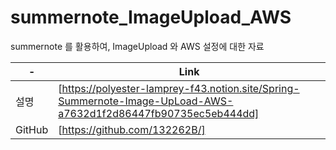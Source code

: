 # summernote_ImageUpload_AWS
summernote 를 활용하여, ImageUpload 와 AWS 설정에 대한 자료

| - | Link |
| ------ | ------ |
| 설명 | [https://polyester-lamprey-f43.notion.site/Spring-Summernote-Image-UpLoad-AWS-a7632d1f2d86447fb90735ec5eb444dd] |
| GitHub | [https://github.com/132262B/] |
